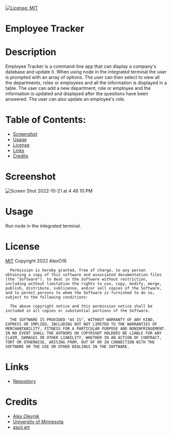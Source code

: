 [![License: MIT](https://img.shields.io/badge/License-MIT-yellow.svg)](https://opensource.org/licenses/MIT)
  # Employee Tracker
  
  # Description
  Employee Tracker is a command-line app that can display a company's database and update it. When using node in the integrated terminal the user is prompted with an array of options. The user can then select to view all the departments, roles or employees and all the information is displayed in a table. The user can add a new department, role or employee and the information is updated and displayed after the questions have been answered. The user can also update an employee's role.

  # Table of Contents:
  * [Screenshot](#screenshot)
  * [Usage](#usage)
  * [License](#license)
  * [Links](#links)
  * [Credits](#credits)
  
  # Screenshot
 ![Screen Shot 2022-10-21 at 4 46 10 PM](https://user-images.githubusercontent.com/110851664/197294018-7bc752a3-c8d9-496c-842c-7d337015dc0e.png)



  # Usage 
  Run node in the integrated terminal.

  # License
  [MIT](https://opensource.org/licenses/MIT)
  Copyright 2022 AlexO16

      Permission is hereby granted, free of charge, to any person obtaining a copy of this software and associated documentation files (the "Software"), to deal in the Software without restriction, including without limitation the rights to use, copy, modify, merge, publish, distribute, sublicense, and/or sell copies of the Software, and to permit persons to whom the Software is furnished to do so, subject to the following conditions:
        
      The above copyright notice and this permission notice shall be included in all copies or substantial portions of the Software.
        
      THE SOFTWARE IS PROVIDED "AS IS", WITHOUT WARRANTY OF ANY KIND, EXPRESS OR IMPLIED, INCLUDING BUT NOT LIMITED TO THE WARRANTIES OF MERCHANTABILITY, FITNESS FOR A PARTICULAR PURPOSE AND NONINFRINGEMENT. IN NO EVENT SHALL THE AUTHORS OR COPYRIGHT HOLDERS BE LIABLE FOR ANY CLAIM, DAMAGES OR OTHER LIABILITY, WHETHER IN AN ACTION OF CONTRACT, TORT OR OTHERWISE, ARISING FROM, OUT OF OR IN CONNECTION WITH THE SOFTWARE OR THE USE OR OTHER DEALINGS IN THE SOFTWARE.

  # Links
  * [Repository](https://github.com/AlexO16/employee-tracker)
  
  
  # Credits
  * [Alex Oleynik](https://github.com/AlexO16)
  * [University of Minnesota](https://courses.bootcampspot.com/courses/2176/assignments/38756?module_item_id=750526)
  * [ascii art](https://manytools.org/hacker-tools/ascii-banner/)
